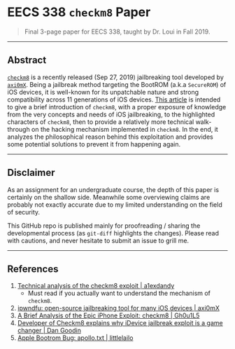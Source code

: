 # EECS 338 `checkm8` Paper

> Final 3-page paper for EECS 338, taught by Dr. Loui in Fall 2019.

---

## Abstract

[`checkm8`](https://github.com/axi0mX/ipwndfu) is a recently released (Sep 27, 2019) jailbreaking tool developed by [`axi0mX`](https://github.com/axi0mX). Being a jailbreak method targeting the BootROM (a.k.a `SecureROM`) of iOS devices, it is well-known for its unpatchable nature and strong compatibility across 11 generations of iOS devices. [This article](https://github.com/choH/eecs338_checkm8_paper/blob/master/article.pdf) is intended to give a brief introduction of `checkm8`, with a proper exposure of knowledge from the very concepts and needs of iOS jailbreaking, to the highlighted characters of `checkm8`, then to provide a relatively more technical walk-through on the hacking mechanism implemented in `checkm8`. In the end, it analyzes the philosophical reason behind this exploitation and provides some potential solutions to prevent it from happening again.

---
## Disclaimer

As an assignment for an undergraduate course, the depth of this paper is certainly on the shallow side. Meanwhile some overviewing claims are probably not exactly accurate due to my limited understanding on the field of security.

This GitHub repo is published mainly for proofreading / sharing the developmental process (as `git-diff` highlights the changes). Please read with cautions, and never hesitate to submit an issue to grill me.

---
## References

1. [Technical analysis of the checkm8 exploit | a1exdandy](https://m.habr.com/en/company/dsec/blog/472762/)
    * Must read if you actually want to understand the mechanism of `checkm8`.
2. [ipwndfu: open-source jailbreaking tool for many iOS devices | axi0mX](https://github.com/axi0mX/ipwndfu)
3. [A Brief Analysis of the Epic iPhone Exploit: checkm8 | Gh0u1L5](https://zhuanlan.zhihu.com/p/87456653)
4. [Developer of Checkm8 explains why iDevice jailbreak exploit is a game changer | Dan Goodin](https://arstechnica.com/information-technology/2019/09/developer-of-checkm8-explains-why-idevice-jailbreak-exploit-is-a-game-changer/)
5. [Apple Bootrom Bug: apollo.txt | littlelailo](https://gist.github.com/littlelailo/42c6a11d31877f98531f6d30444f59c4)



